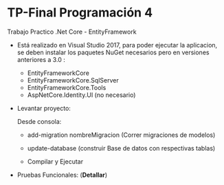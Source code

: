 # TP-Final Programación 4
Trabajo Practico  .Net Core - EntityFramework 

- Está realizado en Visual Studio 2017, para poder ejecutar la aplicacion, se deben instalar los paquetes NuGet necesarios pero en versiones anteriores a 3.0 :
   - EntityFrameworkCore
   - EntityFrameworkCore.SqlServer
   - EntityFrameworkCore.Tools
   - AspNetCore.Identity.UI (no necesario)
   
- Levantar proyecto:
   
  Desde consola:
  - add-migration nombreMigracion (Correr migraciones de modelos)
  - update-database (construir Base de datos con respectivas tablas)
  
  - Compilar y Ejecutar
  
- Pruebas Funcionales: (**Detallar**)
